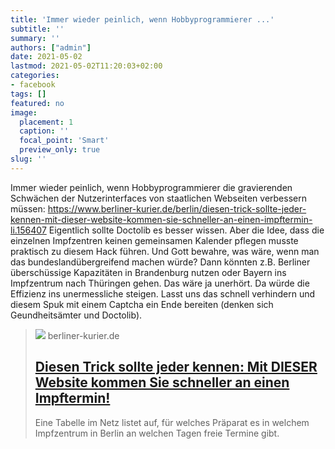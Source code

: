 ```yaml
---
title: 'Immer wieder peinlich, wenn Hobbyprogrammierer ...'
subtitle: ''
summary: ''
authors: ["admin"]
date: 2021-05-02
lastmod: 2021-05-02T11:20:03+02:00
categories:
- facebook
tags: []
featured: no
image:
  placement: 1
  caption: ''
  focal_point: 'Smart'
  preview_only: true
slug: ''
---
```

Immer wieder peinlich, wenn Hobbyprogrammierer die gravierenden Schwächen der Nutzerinterfaces von staatlichen Webseiten verbessern müssen:
https://www.berliner-kurier.de/berlin/diesen-trick-sollte-jeder-kennen-mit-dieser-website-kommen-sie-schneller-an-einen-impftermin-li.156407
Eigentlich sollte Doctolib es besser wissen. Aber die Idee, dass die einzelnen Impfzentren keinen gemeinsamen Kalender pflegen musste praktisch zu diesem Hack führen. Und Gott bewahre, was wäre, wenn man das bundeslandübergreifend machen würde? Dann könnten z.B. Berliner überschüssige Kapazitäten in Brandenburg nutzen oder Bayern ins Impfzentrum nach Thüringen gehen. Das wäre ja unerhört. Da würde die Effizienz ins unermessliche steigen. Lasst uns das schnell verhindern und diesem Spuk mit einem Captcha ein Ende bereiten (denken sich Geundheitsämter und Doctolib).
> [![](https://berliner-zeitung.imgix.net/2021/5/1/31622d5d-2fdb-43d3-a264-e130be4858be.jpeg?w=1024&auto=format)](https://www.berliner-kurier.de/berlin/diesen-trick-sollte-jeder-kennen-mit-dieser-website-kommen-sie-schneller-an-einen-impftermin-li.156407)
> berliner-kurier.de
> ## [Diesen Trick sollte jeder kennen: Mit DIESER Website kommen Sie schneller an einen Impftermin!](https://www.berliner-kurier.de/berlin/diesen-trick-sollte-jeder-kennen-mit-dieser-website-kommen-sie-schneller-an-einen-impftermin-li.156407)
>
>Eine Tabelle im Netz listet auf, für welches Präparat es in welchem Impfzentrum in Berlin an welchen Tagen freie Termine gibt.


